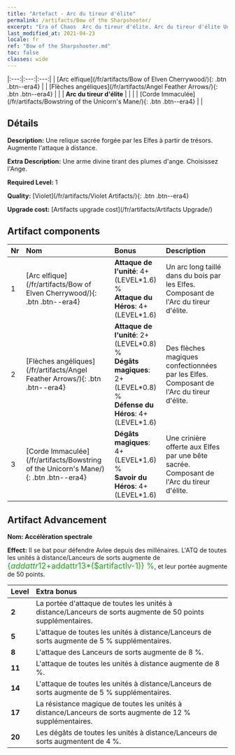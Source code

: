 ```yaml
---
title: "Artefact - Arc du tireur d'élite"
permalink: /artifacts/Bow of the Sharpshooter/
excerpt: "Era of Chaos  Arc du tireur d'élite. Arc du tireur d'élite Une relique sacrée forgée par les Elfes à partir de trésors. Augmente l'attaque à distance."
last_modified_at: 2021-04-23
locale: fr
ref: "Bow of the Sharpshooter.md"
toc: false
classes: wide
---
```


  |:---:|:---:|:---:| 
  | [Arc elfique](/fr/artifacts/Bow of Elven Cherrywood/){: .btn .btn--era4} |   | [Flèches angéliques](/fr/artifacts/Angel Feather Arrows/){: .btn .btn--era4} | 
  |   | **Arc du tireur d'élite** |  | 
  |   | [Corde Immaculée](/fr/artifacts/Bowstring of the Unicorn's Mane/){: .btn .btn--era4} |   | 


## Détails

 **Description:** Une relique sacrée forgée par les Elfes à partir de trésors. Augmente l'attaque à distance.

 **Extra Description:** Une arme divine tirant des plumes d'ange. Choisissez l'Ange.

 **Required Level:** 1

 **Quality:** [Violet](/fr/artifacts/Violet Artifacts/){: .btn .btn--era4}

 **Upgrade cost:** [Artifacts upgrade cost](/fr/artifacts/Artifacts Upgrade/)



## Artifact components

  | Nr |    Nom    |   Bonus | Description | 
  |:---|:-----------|:--------|:------------| 
  | 1 | [Arc elfique](/fr/artifacts/Bow of Elven Cherrywood/){: .btn .btn--era4} | **Attaque de l'unité**: 4+(LEVEL\*1.6) %<br/>**Attaque du Héros**: 4+(LEVEL\*1.6) | Un arc long taillé dans du bois par les Elfes. Composant de l'Arc du tireur d'élite. | 
  | 2 | [Flèches angéliques](/fr/artifacts/Angel Feather Arrows/){: .btn .btn--era4} | **Attaque de l'unité**: 2+(LEVEL\*0.8) %<br/>**Dégâts magiques**: 2+(LEVEL\*0.8) %<br/>**Défense du Héros**: 4+(LEVEL\*1.6) | Des flèches magiques confectionnées par les Elfes. Composant de l'Arc du tireur d'élite. | 
  | 3 | [Corde Immaculée](/fr/artifacts/Bowstring of the Unicorn's Mane/){: .btn .btn--era4} | **Dégâts magiques**: 4+(LEVEL\*1.6) %<br/>**Savoir du Héros**: 4+(LEVEL\*1.6) | Une crinière offerte aux Elfes par une bête sacrée. Composant de l'Arc du tireur d'élite. | 


## Artifact Advancement

 **Nom: Accélération spectrale**

 **Effect:** Il se bat pour défendre Avlee depuis des millénaires. L'ATQ de toutes les unités à distance/Lanceurs de sorts augmente de <span style="color: #1ca216;font-size:18px">{$addattr12+$addattr13*($artifactlv-1)} %</span>, et leur portée augmente de 50 points.

  |  Level  |    Extra bonus  | 
  |:--------|:----------------| 
  | **2** | La portée d'attaque de toutes les unités à distance/Lanceurs de sorts augmente de 50 points supplémentaires. | 
  | **5** | L'attaque de toutes les unités à distance/Lanceurs de sorts augmente de 5 % supplémentaires. | 
  | **8** | L'attaque des Lanceurs de sorts augmente de 8 %. | 
  | **11** | L'attaque de toutes les unités à distance augmente de 8 %. | 
  | **14** | L'attaque de toutes les unités à distance/Lanceurs de sorts augmente de 5 % supplémentaires. | 
  | **17** | La résistance magique de toutes les unités à distance/Lanceurs de sorts augmente de 12 % supplémentaires. | 
  | **20** | Les dégâts de toutes les unités à distance/Lanceurs de sorts augmentent de 4 %. | 
